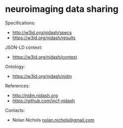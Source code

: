 neuroimaging data sharing
=========================

Specifications:
* http://w3id.org/nidash/specs
* https://w3id.org/nidash/results

JSON-LD context:
* https://w3id.org/nidash/context

Ontology:
* https://w3id.org/nidash/nidm


References:
* http://nidm.nidash.org
* https://github.com/incf-nidash

Contacts:
* Nolan Nichols <nolan.nichols@gmail.com>

